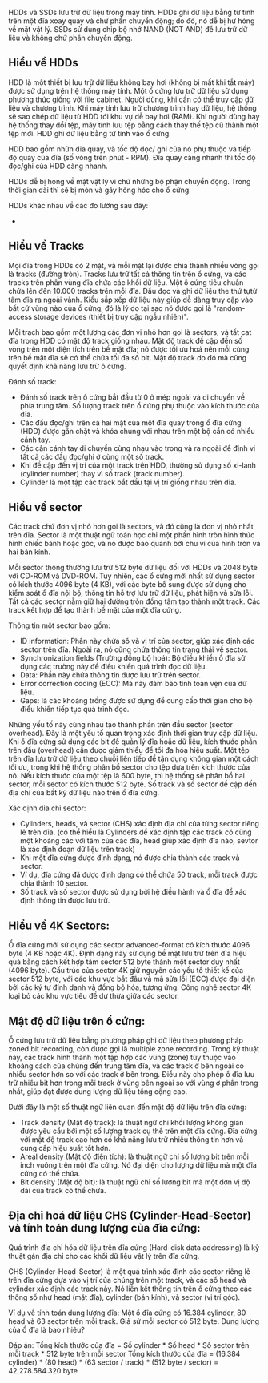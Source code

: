 HDDs và SSDs lưu trữ dữ liệu trong máy tính. HDDs ghi dữ liệu bằng từ tính trên một đĩa xoay quay và chứ phần chuyển động; do đó, nó dễ bị hư hỏng về mặt vật lý. SSDs sử dụng chip bộ nhớ NAND (NOT AND) để lưu trữ dữ liệu và không chứ phần chuyển động.

## Hiểu về HDDs

HDD là một thiết bị lưu trữ dữ liệu không bay hơi (không bị mất khi tắt máy) được sử dụng trên hệ thống máy tính. Một ổ cứng lưu trữ dữ liệu sử dụng phương thức giống với file cabinet. Người dùng, khi cần có thể truy cập dữ liệu và chương trình. Khi máy tính lưu trữ chương trình hay dữ liệu, hệ thống sẽ sao chép dữ liệu từ HDD tới khu vự dễ bay hơi (RAM). Khi người dùng hay hệ thống thay đổi tệp, máy tính lưu tệp bằng cách thay thế tệp cũ thành một tệp mới. HDD ghi dữ liệu bằng từ tính vào ổ cứng.

HDD bao gồm nhữn đia quay, và tốc độ đọc/ ghi của nó phụ thuộc và tiếp độ quay của đĩa (số vòng trên phút - RPM). Đĩa quay càng nhanh thì tốc độ đọc/ghi của HDD càng nhanh.

HDDs dễ bị hỏng về mặt vật lý vì chứ những bộ phận chuyển động. Trong thời gian dài thì sẽ bị mòn và gây hỏng hóc cho ổ cứng.

HDDs khác nhau về các đo lường sau đây:

- 

## Hiểu về Tracks

Mọi đĩa trong HDDs có 2 mặt, và mỗi mặt lại được chia thành nhiều vòng gọi là tracks (đường tròn). Tracks lưu trữ tất cả thông tin trên ổ cứng, và các tracks trên phân vùng đĩa chứa các khối dữ liệu. Một ổ cứng tiêu chuẩn chứa lên đến 10.000 tracks trên mỗi đĩa. Đầu đọc và ghi dữ liệu the thứ tựtừ tâm đĩa ra ngoài vành. Kiểu sắp xếp dữ liệu này giúp dễ dàng truy cập vào bất cứ vùng nào của ổ cứng, đó là lý do tại sao nó được gọi là "random-access storage devices (thiết bị truy cập ngẫu nhiên)".

Mỗi trach bao gồm một lượng các đơn vị nhỏ hơn goi là sectors, và tất cat đĩa trong HDD có mật độ track giống nhau. Mật độ track đề cập đến số vòng trên một diện tích trên bề mặt đĩa; nó được tối ưu hoá nên mỗi cùng trên bề mặt đĩa sẽ có thể chứa tối đa số bit. Mật độ track do đó mà cũng quyết định khả năng lưu trữ ô cứng.

Đánh số track:

- Đánh số track trên ổ cứng bắt đầu từ 0 ở mép ngoài và di chuyển về phía trung tâm. Số lượng track trên ổ cứng phụ thuộc vào kích thước của đĩa.
- Các đầu đọc/ghi trên cả hai mặt của một đĩa quay trong ổ đĩa cứng (HDD) được gắn chặt và khóa chung với nhau trên một bộ cần có nhiều cánh tay.
- Các cần cánh tay di chuyển cùng nhau vào trong và ra ngoài để định vị tất cả các đầu đọc/ghi ở cùng một số track.
- Khi đề cập đến vị trí của một track trên HDD, thường sử dụng số xi-lanh (cylinder number) thay vì số track (track number).
- Cylinder là một tập các track bắt đầu tại vị trí giống nhau trên đĩa.

## Hiểu về sector

Các track chứ đơn vị nhỏ hơn gọi là sectors, và đó cũng là đơn vị nhỏ nhất trên đĩa. Sector là một thuật ngữ toán học chỉ một phần hình tròn hình thức hình chiếc bánh hoặc góc, và nó được bao quanh bởi chu vi của hình tròn và hai bán kính. 


Mỗi sector thông thường lưu trữ 512 byte dữ liệu đối với HDDs và 2048 byte với CD-ROM và DVD-ROM. Tuy nhiên, các ổ cứng mới nhất sử dụng sector có kích thước 4096 byte (4 KB), với các byte bổ sung được sử dụng cho kiểm soát ổ đĩa nội bộ, thông tin hỗ trợ lưu trữ dữ liệu, phát hiện và sửa lỗi. Tất cả các sector nằm giữ hai đường tròn đồng tâm tạo thành một track. Các track kết hợp để tạo thành bề mặt của một đĩa cứng.

Thông tin một sector bao gồm:
- ID information: Phần này chứa số và vị trí của sector, giúp xác định các sector trên đĩa. Ngoài ra, nó cũng chứa thông tin trạng thái về sector.
- Synchronization fields (Trường đồng bộ hoá): Bộ điều khiển ổ đĩa sử dụng các trường này để điều khiển quá trình đọc dữ liệu.
- Data: Phần này chứa thông tin được lưu trữ trên sector.
- Error correction coding (ECC): Mã này đảm bảo tính toàn vẹn của dữ liệu.
- Gaps: là các khoảng trống được sử dụng để cung cấp thời gian cho bộ điều khiển tiếp tục quá trình đọc.

Những yếu tố này cùng nhau tạo thành phần trên đầu sector (sector overhead). Đây là một yếu tố quan trọng xác định thời gian truy cập dữ liệu. Khi ổ đĩa cứng sử dụng các bit để quản lý đĩa hoặc dữ liệu, kích thước phần trên đầu (overhead) cần được giảm thiểu để tối đa hóa hiệu suất. Một tệp trên đĩa lưu trữ dữ liệu theo chuỗi liên tiếp để tận dụng không gian một cách tối ưu, trong khi hệ thống phân bổ sector cho tệp dựa trên kích thước của nó. Nếu kích thước của một tệp là 600 byte, thì hệ thống sẽ phân bổ hai sector, mỗi sector có kích thước 512 byte. Số track và số sector đề cập đến địa chỉ của bất kỳ dữ liệu nào trên ổ đĩa cứng.

Xác định đỉa chỉ sector:

- Cylinders, heads, và sector (CHS) xác định địa chỉ của từng sector riêng lẻ trên đĩa. (có thể hiểu là Cylinders để xác định tập các track có cùng một khoảng các với tâm của các đĩa, head giúp xác định đĩa nào, sevtor là xác định đoạn dữ liệu trên track)
- Khi một đĩa cứng được định dạng, nó được chia thành các track và sector.
- Ví dụ, đĩa cứng đã được định dạng có thể chứa 50 track, mỗi track được chia thành 10 sector.
- Số track và số sector được sử dụng bởi hệ điều hành và ổ đĩa để xác định thông tin được lưu trữ.

## Hiểu về 4K Sectors:
Ổ đĩa cứng mới sử dụng các sector advanced-format có kích thước 4096 byte (4 KB hoặc 4K). Định dạng này sử dụng bề mặt lưu trữ trên đĩa hiệu quả bằng cách kết hợp tám sector 512 byte thành một sector duy nhất (4096 byte). Cấu trúc của sector 4K giữ nguyên các yếu tố thiết kế của sector 512 byte, với các khu vực bắt đầu và mã sửa lỗi (ECC) được đại diện bởi các ký tự định danh và đồng bộ hóa, tương ứng. Công nghệ sector 4K loại bỏ các khu vực tiêu đề dư thừa giữa các sector.

## Mật độ dữ liệu trên ổ cứng:

Ổ cứng lưu trữ dữ liệu bằng phương pháp ghi dữ liệu theo phương pháp zoned bit recording, còn được gọi là multiple zone recording. Trong kỹ thuật này, các track hình thành một tập hợp các vùng (zone) tùy thuộc vào khoảng cách của chúng đến trung tâm đĩa, và các track ở bên ngoài có nhiều sector hơn so với các track ở bên trong. Điều này cho phép ổ đĩa lưu trữ nhiều bit hơn trong mỗi track ở vùng bên ngoài so với vùng ở phần trong nhất, giúp đạt được dung lượng dữ liệu tổng cộng cao.

Dưới đây là một số thuật ngữ liên quan đến mật độ dữ liệu trên đĩa cứng:

- Track density (Mật độ track): là thuật ngữ chỉ khối lượng không gian được yêu cầu bởi một số lượng track cụ thể trên một đĩa cứng. Đĩa cứng với mật độ track cao hơn có khả năng lưu trữ nhiều thông tin hơn và cung cấp hiệu suất tốt hơn.
- Areal density (Mật độ điện tích): là thuật ngữ chỉ số lượng bit trên mỗi inch vuông trên một đĩa cứng. Nó đại diện cho lượng dữ liệu mà một đĩa cứng có thể chứa.
- Bit density (Mật độ bit): là thuật ngữ chỉ số lượng bit mà một đơn vị độ dài của track có thể chứa.

## Địa chỉ hoá dữ liệu CHS (Cylinder-Head-Sector) và tính toán dung lượng của đĩa cứng:

Quá trình địa chỉ hóa dữ liệu trên đĩa cứng (Hard-disk data addressing) là kỹ thuật gán địa chỉ cho các khối dữ liệu vật lý trên đĩa cứng.

CHS (Cylinder-Head-Sector) là một quá trình xác định các sector riêng lẻ trên đĩa cứng dựa vào vị trí của chúng trên một track, và các số head và cylinder xác định các track này. Nó liên kết thông tin trên ổ cứng theo các thông số như head (mặt đĩa), cylinder (bán kính), và sector (vị trí góc).

Ví dụ về tính toán dung lượng đĩa: Một ổ đĩa cứng có 16.384 cylinder, 80 head và 63 sector trên mỗi track. Giả sử mỗi sector có 512 byte. Dung lượng của ổ đĩa là bao nhiêu?

Đáp án:
Tổng kích thước của đĩa = Số cylinder * Số head * Số sector trên mỗi track * 512 byte trên mỗi sector
Tổng kích thước của đĩa = (16.384 cylinder) * (80 head) * (63 sector / track) * (512 byte / sector)
= 42.278.584.320 byte
